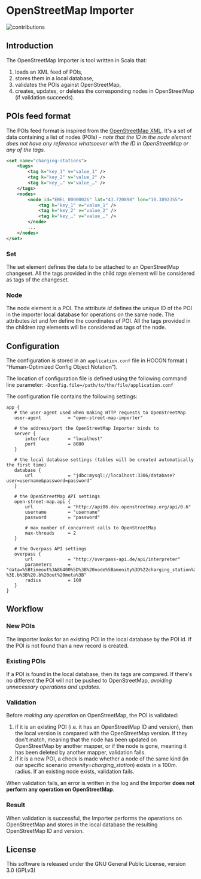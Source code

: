 # OpenStreetMap Importer

![contributions](https://raw.github.com/insideout10/open-street-map-importer/master/banner-open-street-map-importer.png)

## Introduction

The OpenStreetMap Importer is tool written in Scala that:

1. loads an XML feed of POIs,
2. stores them in a local database,
3. validates the POIs against OpenStreetMap,
4. creates, updates, or deletes the corresponding nodes in OpenStreetMap (if validation succeeds).

## POIs feed format

The POIs feed format is inspired from the [OpenStreetMap XML](https://wiki.openstreetmap.org/wiki/OSM_XML). It's a set of data containing a list of nodes (POIs) - *note that the ID in the node element does not have any reference whatsoever with the ID in OpenStreetMap or any of the tags.*

```xml
<set name="charging-stations">
	<tags>
		<tag k="key_1" v="value_1" />
		<tag k="key_2" v="value_2" />
		<tag k="key_…" v="value_…" />
	</tags>
	<nodes>
		<node id="ENEL_00000026" lat="43.720898" lon="10.3892355">
			<tag k="key_1" v="value_1" />
			<tag k="key_2" v="value_2" />
			<tag k="key_…" v="value_…" />
		</node>
		...
	</nodes>
</set>
```

### Set

The set element defines the data to be attached to an OpenStreetMap changeset. All the tags provided in the child *tags* element will be considered as tags of the changeset.

### Node

The node element is a POI. The attribute *id* defines the unique ID of the POI in the importer local database for operations on the same node. The attributes *lat* and *lon* define the coordinates of POI. All the tags provided in the children *tag* elements will be considered as tags of the node.

## Configuration

The configuration is stored in an `application.conf` file in HOCON format ( “Human-Optimized Config Object Notation”).

The location of configuration file is defined using the following command line parameter:
 `-Dconfig.file=/path/to/the/file/application.conf`
 
 The configuration file contains the following settings:
 
 ```
 app {
    # the user-agent used when making HTTP requests to OpenStreetMap
    user-agent          = "open-street-map-importer"  

	# the address/port the OpenStreetMap Importer binds to
    server {
        interface       = "localhost"
        port            = 8080
    }

	# the local database settings (tables will be created automatically the first time)
    database {
        url             = "jdbc:mysql://localhost:3306/database?user=username&password=password"
    }

	# the OpenStreetMap API settings
    open-street-map.api {
        url             = "http://api06.dev.openstreetmap.org/api/0.6"
        username        = "username"
        password        = "password"
        
        # max number of concurrent calls to OpenStreetMap
        max-threads     = 2
    }

	# the Overpass API settings
    overpass {
        url             = "http://overpass-api.de/api/interpreter"
        parameters      = "data=%5Btimeout%3A86400%5D%3B%20node%5Bamenity%3D%22charging_station%22%5D%28around%3A{{radius}}%2C{{latitude}}%2C{{longitude}}%29-%3E.b%3B%20.b%20out%20meta%3B"
        radius          = 100
    }
}
```

## Workflow

### New POIs

The importer looks for an existing POI in the local database by the POI id. If the POI is not found than a new record is created.

### Existing POIs

If a POI is found in the local database, then its tags are compared. If there's no different the POI will not be pushed to OpenStreetMap, *avoiding unnecessary operations and updates*.

### Validation

Before *making any operation* on OpenStreetMap, the POI is validated:

1. if it is an existing POI (i.e. it has an OpenStreetMap ID and version), then the local version is compared with the OpenStreetMap version. If they don't match, meaning that the node has been updated on OpenStreetMap by another mapper, or if the node is gone, meaning it has been deleted by another mapper, validation fails.
2. if it is a new POI, a check is made whether a node of the same kind (in our specific scenario *amenity=charging_station*) exists in a 100m. radius. If an existing node exists, validation fails.

When validation fails, an error is written in the log and the Importer **does not perform any operation on OpenStreetMap**.

### Result

When validation is successful, the Importer performs the operations on OpenStreetMap and stores in the local database the resulting OpenStreetMap ID and version.

## License

This software is released under the GNU General Public License, version 3.0 (GPLv3)
